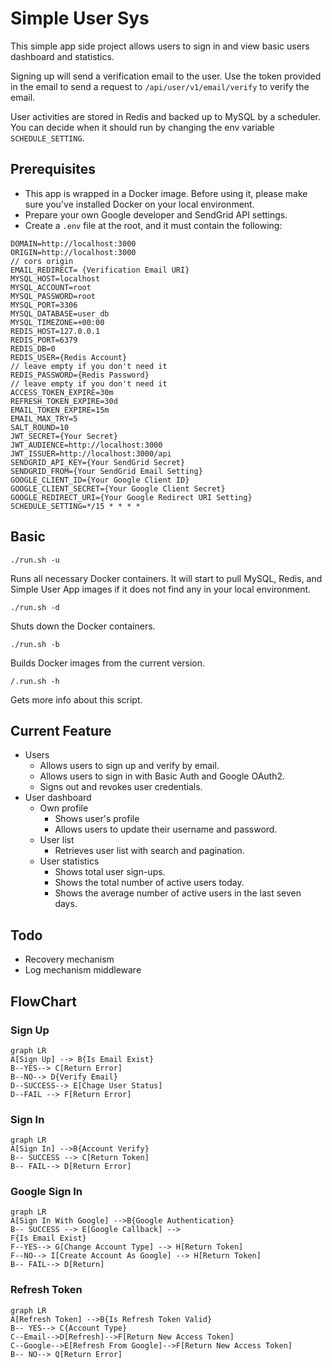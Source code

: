 # Simple User Sys
This simple app side project allows users to sign in and view basic users dashboard and statistics.

Signing up will send a verification email to the user. Use the token provided in the email to send a request to `/api/user/v1/email/verify` to verify the email.

User activities are stored in Redis and backed up to MySQL by a scheduler. You can decide when it should run by changing the env variable `SCHEDULE_SETTING`.

## Prerequisites
- This app is wrapped in a Docker image. Before using it, please make sure you've installed Docker on your local environment.
- Prepare your own Google developer and SendGrid API settings.
- Create a `.env` file at the root, and it must contain the following:
```
DOMAIN=http://localhost:3000
ORIGIN=http://localhost:3000
// cors origin
EMAIL_REDIRECT= {Verification Email URI}
MYSQL_HOST=localhost
MYSQL_ACCOUNT=root
MYSQL_PASSWORD=root
MYSQL_PORT=3306
MYSQL_DATABASE=user_db
MYSQL_TIMEZONE=+00:00
REDIS_HOST=127.0.0.1
REDIS_PORT=6379
REDIS_DB=0
REDIS_USER={Redis Account}
// leave empty if you don't need it
REDIS_PASSWORD={Redis Password}
// leave empty if you don't need it
ACCESS_TOKEN_EXPIRE=30m
REFRESH_TOKEN_EXPIRE=30d
EMAIL_TOKEN_EXPIRE=15m
EMAIL_MAX_TRY=5
SALT_ROUND=10
JWT_SECRET={Your Secret}
JWT_AUDIENCE=http://localhost:3000
JWT_ISSUER=http://localhost:3000/api
SENDGRID_API_KEY={Your SendGrid Secret}
SENDGRID_FROM={Your SendGrid Email Setting}
GOOGLE_CLIENT_ID={Your Google Client ID}
GOOGLE_CLIENT_SECRET={Your Google Client Secret}
GOOGLE_REDIRECT_URI={Your Google Redirect URI Setting}
SCHEDULE_SETTING=*/15 * * * *
```

## Basic
 
	./run.sh -u  
Runs all necessary Docker containers. It will start to pull MySQL, Redis, and Simple User App images if it does not find any in your local environment.

	./run.sh -d
 Shuts down the Docker containers.

	./run.sh -b
Builds Docker images from the current version.

	/.run.sh -h
Gets more info about this script.

## Current Feature
- Users
	-   Allows users to sign up and verify by email.
	-   Allows users to sign in with Basic Auth and Google OAuth2.
	-   Signs out and revokes user credentials.
- User dashboard
	-  Own profile
	    - Shows user's profile
	    - Allows users to update their username and password.
	-  User list
	    -  Retrieves user list with search and pagination.
	-  User statistics
	    -  Shows total user sign-ups.
	    -  Shows the total number of active users today.
	    -  Shows the average number of active users in the last seven days.

## Todo
-  Recovery mechanism
-  Log mechanism middleware

## FlowChart
### Sign Up
```mermaid
graph LR
A[Sign Up] --> B{Is Email Exist} 
B--YES--> C[Return Error] 
B--NO--> D{Verify Email}
D--SUCCESS--> E[Chage User Status]
D--FAIL --> F[Return Error]
```

### Sign In
```mermaid
graph LR
A[Sign In] -->B{Account Verify}
B-- SUCCESS --> C[Return Token]
B-- FAIL--> D[Return Error]
```

### Google Sign In
```mermaid
graph LR
A[Sign In With Google] -->B{Google Authentication}
B-- SUCCESS --> E[Google Callback] -->
F{Is Email Exist}
F--YES--> G[Change Account Type] --> H[Return Token]
F--NO--> I[Create Account As Google] --> H[Return Token]
B-- FAIL--> D[Return]
```

### Refresh Token
```mermaid
graph LR
A[Refresh Token] -->B{Is Refresh Token Valid}
B-- YES--> C{Account Type}
C--Email-->D[Refresh]-->F[Return New Access Token]
C--Google-->E[Refresh From Google]-->F[Return New Access Token]
B-- NO--> Q[Return Error]
```